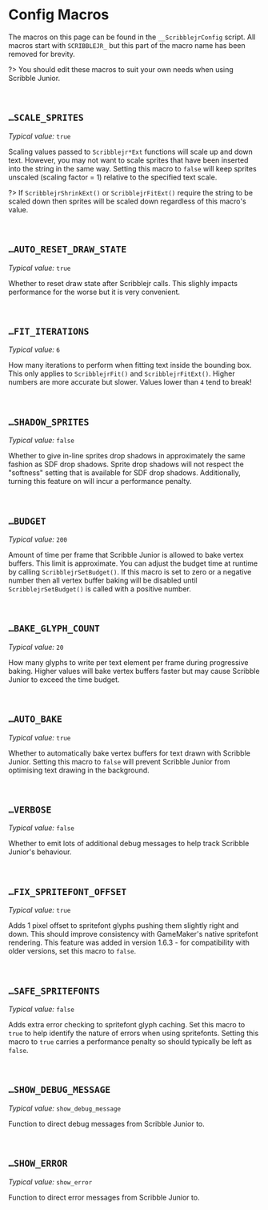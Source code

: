 # Config Macros

The macros on this page can be found in the `__ScribblejrConfig` script. All macros start with `SCRIBBLEJR_` but this part of the macro name has been removed for brevity.

?> You should edit these macros to suit your own needs when using Scribble Junior.

&nbsp;

## `…SCALE_SPRITES`

*Typical value:* `true`

Scaling values passed to `Scribblejr*Ext` functions will scale up and down text. However, you may not want to scale sprites that have been inserted into the string in the same way. Setting this macro to `false` will keep sprites unscaled (scaling factor = 1) relative to the specified text scale.

?> If `ScribblejrShrinkExt()` or `ScribblejrFitExt()` require the string to be scaled down then sprites will be scaled down regardless of this macro's value.

&nbsp;

## `…AUTO_RESET_DRAW_STATE`

*Typical value:* `true`

Whether to reset draw state after Scribblejr calls. This slighly impacts performance for the worse but it is very convenient.

&nbsp;

## `…FIT_ITERATIONS`

*Typical value:* `6`

How many iterations to perform when fitting text inside the bounding box. This only applies to `ScribblejrFit()` and `ScribblejrFitExt()`. Higher numbers are more accurate but slower. Values lower than `4` tend to break!

&nbsp;

## `…SHADOW_SPRITES`

*Typical value:* `false`

Whether to give in-line sprites drop shadows in approximately the same fashion as SDF drop shadows. Sprite drop shadows will not respect the "softness" setting that is available for SDF drop shadows. Additionally, turning this feature on will incur a performance penalty.

&nbsp;

## `…BUDGET`

*Typical value:* `200`

Amount of time per frame that Scribble Junior is allowed to bake vertex buffers. This limit is approximate. You can adjust the budget time at runtime by calling `ScribblejrSetBudget()`. If this macro is set to zero or a negative number then all vertex buffer baking will be disabled until `ScribblejrSetBudget()` is called with a positive number.

&nbsp;

## `…BAKE_GLYPH_COUNT`

*Typical value:* `20`

How many glyphs to write per text element per frame during progressive baking. Higher values will bake vertex buffers faster but may cause Scribble Junior to exceed the time budget.

&nbsp;

## `…AUTO_BAKE`

*Typical value:* `true`

Whether to automatically bake vertex buffers for text drawn with Scribble Junior. Setting this macro to `false` will prevent Scribble Junior from optimising text drawing in the background.

&nbsp;

## `…VERBOSE`

*Typical value:* `false`

Whether to emit lots of additional debug messages to help track Scribble Junior's behaviour.

&nbsp;

## `…FIX_SPRITEFONT_OFFSET`

*Typical value:* `true`

Adds 1 pixel offset to spritefont glyphs pushing them slightly right and down. This should improve consistency with GameMaker's native spritefont rendering. This feature was added in version 1.6.3 - for compatibility with older versions, set this macro to `false`.

&nbsp;

## `…SAFE_SPRITEFONTS`

*Typical value:* `false`

Adds extra error checking to spritefont glyph caching. Set this macro to `true` to help identify the nature of errors when using spritefonts. Setting this macro to `true` carries a performance penalty so should typically be left as `false`.

&nbsp;

## `…SHOW_DEBUG_MESSAGE`

*Typical value:* `show_debug_message`

Function to direct debug messages from Scribble Junior to.

&nbsp;

## `…SHOW_ERROR`

*Typical value:* `show_error`

Function to direct error messages from Scribble Junior to.
